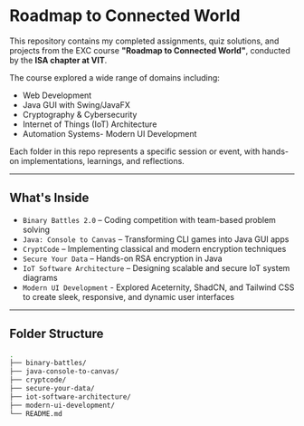 # Roadmap to Connected World 

This repository contains my completed assignments, quiz solutions, and projects from the EXC course **"Roadmap to Connected World"**, conducted by the **ISA chapter at VIT**. 

The course explored a wide range of domains including:
-  Web Development  
-  Java GUI with Swing/JavaFX   
-  Cryptography & Cybersecurity  
-  Internet of Things (IoT) Architecture  
-  Automation Systems-  Modern UI Development

Each folder in this repo represents a specific session or event, with hands-on implementations, learnings, and reflections.

---

## What's Inside

- `Binary Battles 2.0` – Coding competition with team-based problem solving  
- `Java: Console to Canvas` – Transforming CLI games into Java GUI apps  
- `CryptCode` – Implementing classical and modern encryption techniques  
- `Secure Your Data` – Hands-on RSA encryption in Java  
- `IoT Software Architecture` – Designing scalable and secure IoT system diagrams 
-  `Modern UI Development`    - Explored Aceternity, ShadCN, and Tailwind CSS to create sleek, responsive, and dynamic user interfaces  

---

## Folder Structure
```bash
.
├── binary-battles/
├── java-console-to-canvas/
├── cryptcode/
├── secure-your-data/
├── iot-software-architecture/
├── modern-ui-development/
└── README.md